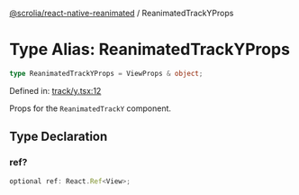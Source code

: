 [@scrolia/react-native-reanimated](../README.md) / ReanimatedTrackYProps

# Type Alias: ReanimatedTrackYProps

```ts
type ReanimatedTrackYProps = ViewProps & object;
```

Defined in: [track/y.tsx:12](https://github.com/scrolia/react-native/blob/72dbfebee1489f0d6f88a5ac0f4a4cba7ccca4eb/packages/react-native-reanimated/src/track/y.tsx#L12)

Props for the `ReanimatedTrackY` component.

## Type Declaration

### ref?

```ts
optional ref: React.Ref<View>;
```
